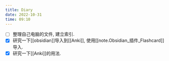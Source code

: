 ```yaml
---
title: Diary
date: 2022-10-31
time: 09:10
---
```



- [ ] 整理自己电脑的文件, 建立索引. 
- [x] 研究一下[[obsidian]]导入到[[Anki]], 使用[[note.Obsidian_插件_Flashcard]]导入.
- [x] 研究一下[[Anki]]的用法. 